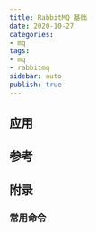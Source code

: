 ```yaml
---
title: RabbitMQ 基础
date: 2020-10-27
categories:
- mq
tags:
- mq
- rabbitmq
sidebar: auto
publish: true
---
```


## 应用

## 参考

## 附录

### 常用命令

```json

```

